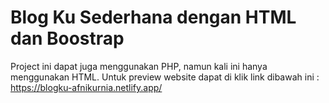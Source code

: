 # Blog Ku Sederhana dengan HTML dan Boostrap

Project ini dapat juga menggunakan PHP, namun kali ini hanya menggunakan HTML. Untuk preview website dapat di klik link dibawah ini :
https://blogku-afnikurnia.netlify.app/
